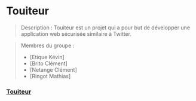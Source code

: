 # Touiteur

> Description :
> Touiteur est un projet qui a pour but de développer une application web sécurisée similaire à Twitter.

> Membres du groupe :
> - [Etique Kévin]
> - [Brito Clément]
> - [Netange Clément]
> - [Ringot Mathias]

### [Touiteur](https://webetu.iutnc.univ-lorraine.fr/~etique5u/sae_web_php/touiteur_ringot_netange_brito_etique-main/)
